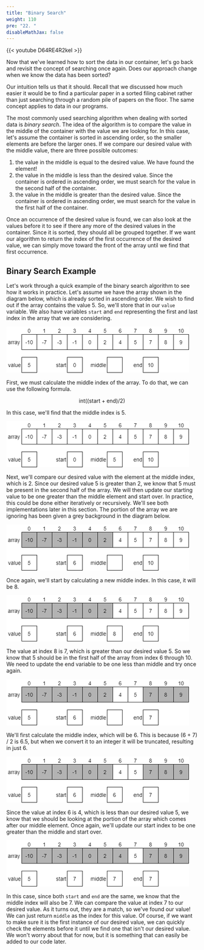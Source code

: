 ```yaml
---
title: "Binary Search"
weight: 110
pre: "22. "
disableMathJax: false
---
```

{{< youtube D64RE4R2keI  >}}

Now that we've learned how to sort the data in our container, let's go back and revisit the concept of searching once again. Does our approach change when we know the data has been sorted?

Our intuition tells us that it should. Recall that we discussed how much easier it would be to find a particular paper in a sorted filing cabinet rather than just searching through a random pile of papers on the floor. The same concept applies to data in our programs.

The most commonly used searching algorithm when dealing with sorted data is _binary search_. The idea of the algorithm is to compare the value in the middle of the container with the value we are looking for. In this case, let's assume the container is sorted in ascending order, so the smaller elements are before the larger ones. If we compare our desired value with the middle value, there are three possible outcomes:

1. the value in the middle is equal to the desired value. We have found the element!
1. the value in the middle is less than the desired value. Since the container is ordered in ascending order, we must search for the value in the second half of the container.
1. the value in the middle is greater than the desired value. Since the container is ordered in ascending order, we must search for the value in the first half of the container.

Once an occurrence of the desired value is found, we can also look at the values before it to see if there any more of the desired values in the container. Since it is sorted, they should all be grouped together. If we want our algorithm to return the index of the first occurrence of the desired value, we can simply move toward the front of the array until we find that first occurrence. 

## Binary Search Example

Let's work through a quick example of the binary search algorithm to see how it works in practice. Let's assume we have the array shown in the diagram below, which is already sorted in ascending order. We wish to find out if the array contains the value 5. So, we'll store that in our `value` variable. We also have variables `start` and `end` representing the first and last index in the array that we are considering.

![Binary Search Example 1](/images/7/7.22.binary1.png)

First, we must calculate the middle index of the array. To do that, we can use the following formula.

$$
\text{int}((\text{start} + \text{end}) / 2)
$$

In this case, we'll find that the middle index is 5. 

![Binary Search Example 2](/images/7/7.22.binary2.png)
 
Next, we'll compare our desired value with the element at the middle index, which is 2. Since our desired value 5 is greater than 2, we know that 5 must be present in the second half of the array. We will then update our starting value to be one greater than the middle element and start over. In practice, this could be done either iteratively or recursively. We'll see both implementations later in this section. The portion of the array we are ignoring has been given a grey background in the diagram below.
 
![Binary Search Example 3](/images/7/7.22.binary3.png)

Once again, we'll start by calculating a new middle index. In this case, it will be 8.

![Binary Search Example 4](/images/7/7.22.binary4.png)
 
The value at index 8 is 7, which is greater than our desired value 5. So we know that 5 should be in the first half of the array from index 6 through 10. We need to update the end variable to be one less than middle and try once again.

![Binary Search Example 5](/images/7/7.22.binary5.png)
 
We'll first calculate the middle index, which will be 6. This is because (6 + 7) / 2 is 6.5, but when we convert it to an integer it will be truncated, resulting in just 6. 

![Binary Search Example 6](/images/7/7.22.binary6.png)
 
Since the value at index 6 is 4, which is less than our desired value 5, we know that we should be looking at the portion of the array which comes after our middle element. Once again, we'll update our start index to be one greater than the middle and start over.

![Binary Search Example 7](/images/7/7.22.binary7.png)

In this case, since both `start` and `end` are the same, we know that the middle index will also be 7.  We can compare the value at index 7 to our desired value. As it turns out, they are a match, so we've found our value! We can just return `middle` as the index for this value. Of course, if we want to make sure it is the first instance of our desired value, we can quickly check the elements before it until we find one that isn't our desired value. We won't worry about that for now, but it is something that can easily be added to our code later. 

